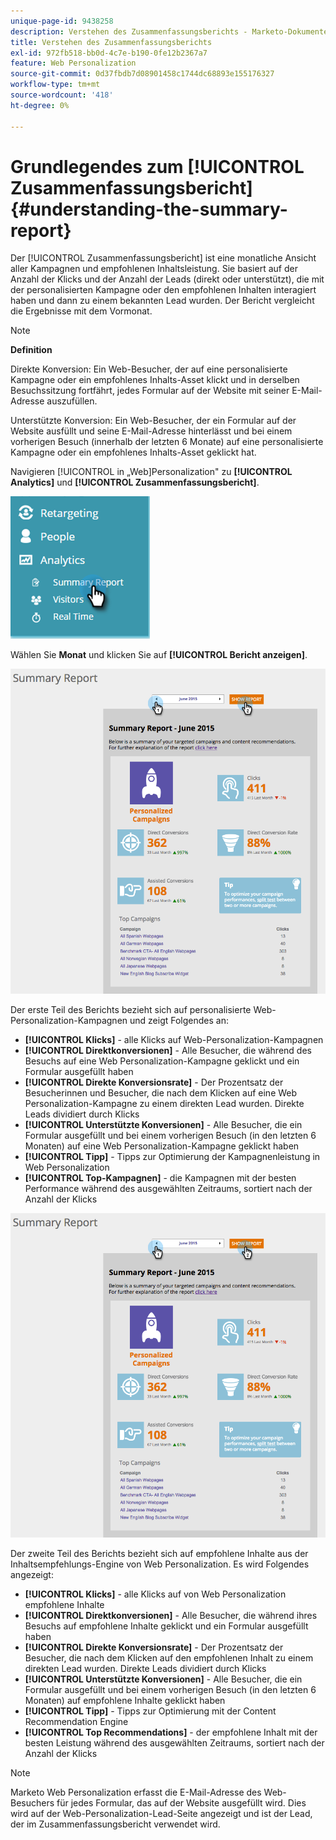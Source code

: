 ```yaml
---
unique-page-id: 9438258
description: Verstehen des Zusammenfassungsberichts - Marketo-Dokumente - Produktdokumentation
title: Verstehen des Zusammenfassungsberichts
exl-id: 972fb518-bb0d-4c7e-b190-0fe12b2367a7
feature: Web Personalization
source-git-commit: 0d37fbdb7d08901458c1744dc68893e155176327
workflow-type: tm+mt
source-wordcount: '418'
ht-degree: 0%

---
```


# Grundlegendes zum [!UICONTROL Zusammenfassungsbericht] {#understanding-the-summary-report}

Der [!UICONTROL Zusammenfassungsbericht] ist eine monatliche Ansicht aller Kampagnen und empfohlenen Inhaltsleistung. Sie basiert auf der Anzahl der Klicks und der Anzahl der Leads (direkt oder unterstützt), die mit der personalisierten Kampagne oder den empfohlenen Inhalten interagiert haben und dann zu einem bekannten Lead wurden. Der Bericht vergleicht die Ergebnisse mit dem Vormonat.

>[!NOTE]
>
>**Definition**
>
>Direkte Konversion: Ein Web-Besucher, der auf eine personalisierte Kampagne oder ein empfohlenes Inhalts-Asset klickt und in derselben Besuchssitzung fortfährt, jedes Formular auf der Website mit seiner E-Mail-Adresse auszufüllen.
>
>Unterstützte Konversion: Ein Web-Besucher, der ein Formular auf der Website ausfüllt und seine E-Mail-Adresse hinterlässt und bei einem vorherigen Besuch (innerhalb der letzten 6 Monate) auf eine personalisierte Kampagne oder ein empfohlenes Inhalts-Asset geklickt hat.

Navigieren [!UICONTROL  in „Web]Personalization&quot; zu **[!UICONTROL Analytics]** und **[!UICONTROL Zusammenfassungsbericht]**.

![](assets/image2016-4-6-10-3a15-3a58.png)

Wählen Sie **Monat** und klicken Sie auf **[!UICONTROL Bericht anzeigen]**.

![](assets/2.png)

Der erste Teil des Berichts bezieht sich auf personalisierte Web-Personalization-Kampagnen und zeigt Folgendes an:

* **[!UICONTROL Klicks]** - alle Klicks auf Web-Personalization-Kampagnen
* **[!UICONTROL Direktkonversionen]** - Alle Besucher, die während des Besuchs auf eine Web Personalization-Kampagne geklickt und ein Formular ausgefüllt haben
* **[!UICONTROL Direkte Konversionsrate]** - Der Prozentsatz der Besucherinnen und Besucher, die nach dem Klicken auf eine Web Personalization-Kampagne zu einem direkten Lead wurden. Direkte Leads dividiert durch Klicks
* **[!UICONTROL Unterstützte Konversionen]** - Alle Besucher, die ein Formular ausgefüllt und bei einem vorherigen Besuch (in den letzten 6 Monaten) auf eine Web Personalization-Kampagne geklickt haben
* **[!UICONTROL Tipp]** - Tipps zur Optimierung der Kampagnenleistung in Web Personalization
* **[!UICONTROL Top-Kampagnen]** - die Kampagnen mit der besten Performance während des ausgewählten Zeitraums, sortiert nach der Anzahl der Klicks

![](assets/3.png)

Der zweite Teil des Berichts bezieht sich auf empfohlene Inhalte aus der Inhaltsempfehlungs-Engine von Web Personalization. Es wird Folgendes angezeigt:

* **[!UICONTROL Klicks]** - alle Klicks auf von Web Personalization empfohlene Inhalte
* **[!UICONTROL Direktkonversionen]** - Alle Besucher, die während ihres Besuchs auf empfohlene Inhalte geklickt und ein Formular ausgefüllt haben
* **[!UICONTROL Direkte Konversionsrate]** - Der Prozentsatz der Besucher, die nach dem Klicken auf den empfohlenen Inhalt zu einem direkten Lead wurden. Direkte Leads dividiert durch Klicks
* **[!UICONTROL Unterstützte Konversionen]** - Alle Besucher, die ein Formular ausgefüllt und bei einem vorherigen Besuch (in den letzten 6 Monaten) auf empfohlene Inhalte geklickt haben
* **[!UICONTROL Tipp]** - Tipps zur Optimierung mit der Content Recommendation Engine
* **[!UICONTROL Top Recommendations]** - der empfohlene Inhalt mit der besten Leistung während des ausgewählten Zeitraums, sortiert nach der Anzahl der Klicks

>[!NOTE]
>
>Marketo Web Personalization erfasst die E-Mail-Adresse des Web-Besuchers für jedes Formular, das auf der Website ausgefüllt wird. Dies wird auf der Web-Personalization-Lead-Seite angezeigt und ist der Lead, der im Zusammenfassungsbericht verwendet wird.

